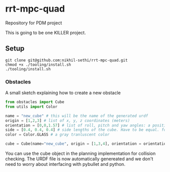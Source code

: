 # rrt-mpc-quad
Repository for PDM project 

This is going to be one KILLER project.

## Setup
```
git clone git@github.com:nikhil-sethi/rrt-mpc-quad.git
chmod +x ./tooling/install.sh
./tooling/install.sh
```

### Obstacles


A small sketch explaining how to create a new obstacle
```python
from obstacles import Cube
from utils import Color

name = "new_cube" # this will be the name of the generated urdf
origin = [1,2,3] # list of x, y, z coordinates (meters)
orientation = [0,0,1.57] # list of roll, pitch and yaw angles: a positive(CCW) 90 deg yaw
side = [0.4, 0.4, 0.4] # side lengths of the cube. Have to be equal. for a cuboid, import a cuboid 
color = Color.GLASS # a gray tranluscent color

cube = Cube(name="new_cube", origin = [1,3,4], orientation = orientation, color = color)
```

You can use the cube object in the planning implementation for collision checking. The URDF file is now automatically genereated and we don't need to worry about interfacing with pybullet and python.